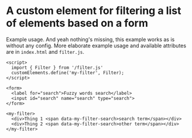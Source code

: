 # A custom element for filtering a list of elements based on a form

Example usage. And yeah nothing's missing, this example works as is without any config. More elaborate example usage and available attributes are in `index.html` and `filter.js`.

```
<script>
  import { Filter } from '/filter.js'
  customElements.define('my-filter', Filter);
</script>

<form>
  <label for="search">Fuzzy words search</label>
  <input id="search" name="search" type="search">
</form>

<my-filter>
  <div>Thing 1 <span data-my-filter-search>search term</span></div>
  <div>Thing 2 <span data-my-filter-search>other term</span></div>
</my-filter>
```
